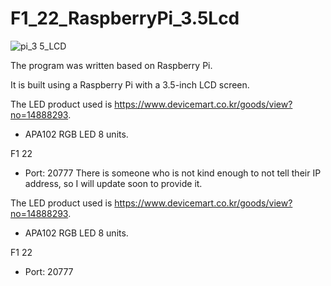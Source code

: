 # F1_22_RaspberryPi_3.5Lcd

![pi_3 5_LCD](https://user-images.githubusercontent.com/81542666/231770014-1d80a4b5-f43f-4042-9393-daebcc7e04f9.jpg)

The program was written based on Raspberry Pi.

It is built using a Raspberry Pi with a 3.5-inch LCD screen.

The LED product used is https://www.devicemart.co.kr/goods/view?no=14888293.
  - APA102 RGB LED 8 units.

F1 22 
  - Port: 20777
There is someone who is not kind enough to not tell their IP address, so I will update soon to provide it.

The LED product used is https://www.devicemart.co.kr/goods/view?no=14888293.
  - APA102 RGB LED 8 units.

F1 22 
  - Port: 20777

